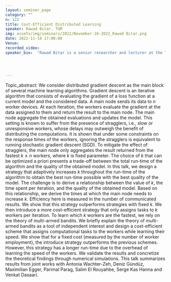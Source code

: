 ```yaml
---
layout: seminar_page
category: ""
n: 122
title: Cost-Efficient Distributed Learning
speaker: Rawad Bitar, TUM
img: assets/img/seminars/2022/November-10-2022_Rawad Bitar.png
date: 2022-11-10 17:00:00 
Venue: 
recorded_video: 
speaker_bio:  "Rawad Bitar is a senior researcher and lecturer at the Technical University of Munich doing a habilitation (accreditation for thesis supervision). He received the Diploma in computer and communication engineering from the Lebanese University, in 2013, the M.S. degree from the Doctoral School of the Lebanese University, in 2014, and the Ph.D. degree in electrical engineering from Rutgers, The State University of New Jersey, in 2020. Before starting the habilitation in 2022, he spent two years as a Post-Doctoral Researcher at the Technical University of Munich. His research interests lie in the broad are of information theory and coding theory with a focus on coding for information theoretically private and secure distributed systems with application to machine learning and coding for DNA-based data storage."




---
```


Topic_abstract: We consider distributed gradient descent as the main block of several machine learning algorithms. Gradient descent is an iterative algorithm that consists of evaluating the gradient of a loss function at a current model and the considered data. A main node sends its data to $n$ worker devices. At each iteration, the workers evaluate the gradient at the data assigned to them and return the result to the main node. The main node aggregate the obtained evaluations and updates the model. This setting is known to suffer from the presence of stragglers, i.e., slow or unresponsive workers, whose delays may outweigh the benefit of distributing the computations. It is shown that under some constraints on the response times of the workers, ignoring the stragglers is equivalent to running stochastic gradient descent (SGD). To mitigate the effect of stragglers, the main node only aggregates the result returned from the fastest $k\leq n$ workers, where $k$ is fixed parameter. The choice of $k$ that can be optimized a priori presents a trade-off between the total run-time of the algorithm and the quality of the obtained model. In this talk, we design a strategy that adaptively increases $k$ throughout the run-time of the algorithm to obtain the best run-time possible with the best quality of the model. The challenge is to derive a relationship between the value of $k$, the time spent per iteration, and the quality of the obtained model. Based on this relationship, we derive the times at which the main node needs to increase $k$. Efficiency here is measured in the number of communicated results. We show that this strategy outperforms strategies with fixed $k$. We then introduce a more cost-efficient strategy that only assigns tasks to $k$ workers per iteration. To learn which $k$ workers are the fastest, we rely on the theory of multi-armed bandits. We briefly explain the theory of multi-armed bandits as a tool of independent interest and design a cost-efficient scheme that assigns computational tasks to the workers while learning their speed. We show that for a fixed cost (measured by the number of worker employment), the introduce strategy outperforms the previous schemes. However, this strategy has a longer run-time due to the overhead of learning the speed of the workers. We validate the results and concretize the theoretical findings through numerical simulations. This talk summarizes results from joint works with Antonia Wachter-Zeh, Deniz Gündüz, Maximilian Egger, Parimal Parag, Salim El Rouyahbe, Serge Kas Hanna and Venkat Dasaari.